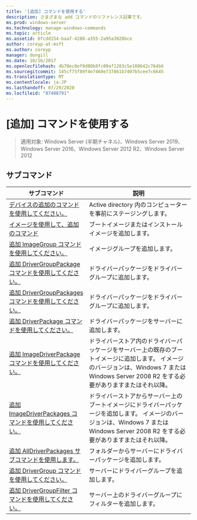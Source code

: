 ```yaml
---
title: '[追加] コマンドを使用する'
description: さまざまな add コマンドのリファレンス記事です。
ms.prod: windows-server
ms.technology: manage-windows-commands
ms.topic: article
ms.assetid: 6fcdd154-baaf-4288-a355-2a95a3028bce
author: coreyp-at-msft
ms.author: coreyp
manager: dongill
ms.date: 10/16/2017
ms.openlocfilehash: 4b70ec8ef9d80b8fc09af1283c5e108642c764b6
ms.sourcegitcommit: 145cf75f89f4e7460e737861b7407b5cee7c6645
ms.translationtype: MT
ms.contentlocale: ja-JP
ms.lasthandoff: 07/29/2020
ms.locfileid: "87408791"
---
```

# <a name="using-the-add-command"></a>[追加] コマンドを使用する

> 適用対象: Windows Server (半期チャネル)、Windows Server 2019、Windows Server 2016、Windows Server 2012 R2、Windows Server 2012

## <a name="subcommands"></a>サブコマンド
|サブコマンド|説明|
|-------|--------|
|[デバイスの追加のコマンドを使用してください。](using-the-add-device-command.md)|Active directory 内のコンピューターを事前にステージングします。|
|[イメージを使用して、追加のコマンド](using-the-add-image-command.md)|ブートイメージまたはインストールイメージを追加します。|
|[追加 ImageGroup コマンドを使用してください。](using-the-add-imagegroup-command.md)|イメージグループを追加します。|
|[追加 DriverGroupPackage コマンドを使用してください。](using-the-add-drivergrouppackage-command.md)|ドライバーパッケージをドライバーグループに追加します。|
|[追加 DriverGroupPackages コマンドを使用してください。](using-the-add-drivergrouppackages-command.md)|ドライバーパッケージをドライバーグループに追加します。|
|[追加 DriverPackage コマンドを使用してください。](using-the-add-driverpackage-command.md)|ドライバーパッケージをサーバーに追加します。|
|[追加 ImageDriverPackage コマンドを使用してください。](using-the-add-imagedriverpackage-command.md)|ドライバーストア内のドライバーパッケージをサーバー上の既存のブートイメージに追加します。 イメージのバージョンは、Windows 7 または Windows Server 2008 R2 をする必要がありますまたはそれ以降。|
|[追加 ImageDriverPackages コマンドを使用してください。](using-the-add-imagedriverpackages-command.md)|ドライバーストアからサーバー上のブートイメージにドライバーパッケージを追加します。 イメージのバージョンは、Windows 7 または Windows Server 2008 R2 をする必要がありますまたはそれ以降。|
|[追加 AllDriverPackages サブコマンドを使用します。](using-the-add-alldriverpackages-subcommand.md)|フォルダーからサーバーにドライバーパッケージを追加します。|
|[追加 DriverGroup コマンドを使用してください。](using-the-add-drivergroup-command.md)|サーバーにドライバーグループを追加します。|
|[追加 DriverGroupFilter コマンドを使用してください。](using-the-add-drivergroupfilter-command.md)|サーバー上のドライバーグループにフィルターを追加します。|
